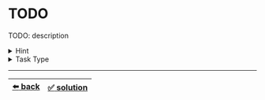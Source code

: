 # TODO

TODO: description

<details>

<summary>Hint</summary>

TODO: optional: hint description

</details>

<details>

<summary>Task Type</summary>

- __`TODO: Task Type`__
  <details>

  <summary><i><b><code>TODO: Approach 1</code></b></i></summary>

    TODO: explanation of Approach

    TODO: optional: example of Approach

    TODO: optional: how to apply the Approach to the Task

  </details>

  ---

  <details>

  <summary><i><b><code>TODO: Approach 2</code></b></i></summary>

    TODO: explanation of Approach

    TODO: optional: example of Approach

    TODO: optional: how to apply the Approach to the Task

  </details>

</details>

---

| [:arrow_left: back](../task-type.md) | [:white_check_mark: solution](./solution.js) |
| :---: | :---: |

<!--
TODO: or:
| [:arrow_left: back](../task-type.md) | [:white_check_mark: solution](./solution.js) | [:white_check_mark: solution 2](./solution-2.js) |
| :---: | :---: | :---: |
-->
